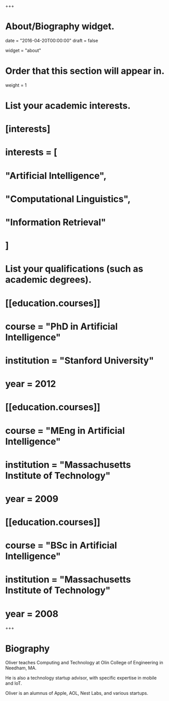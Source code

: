 +++
# About/Biography widget.

date = "2016-04-20T00:00:00"
draft = false

widget = "about"

# Order that this section will appear in.
weight = 1

# List your academic interests.
# [interests]
#   interests = [
#     "Artificial Intelligence",
#     "Computational Linguistics",
#     "Information Retrieval"
#   ]

# List your qualifications (such as academic degrees).
# [[education.courses]]
#   course = "PhD in Artificial Intelligence"
#   institution = "Stanford University"
#   year = 2012
#
# [[education.courses]]
#   course = "MEng in Artificial Intelligence"
#   institution = "Massachusetts Institute of Technology"
#   year = 2009
#
# [[education.courses]]
#   course = "BSc in Artificial Intelligence"
#   institution = "Massachusetts Institute of Technology"
#   year = 2008

+++

# Biography

Oliver teaches Computing and Technology at Olin College of Engineering in Needham, MA.

He is also a technology startup advisor, with specific expertise in mobile and IoT.

Oliver is an alumnus of Apple, AOL, Nest Labs, and various startups.
